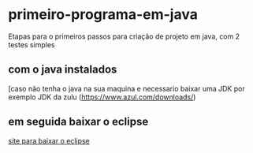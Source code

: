 # primeiro-programa-em-java
Etapas para o primeiros passos para criação de projeto em java, com 2 testes simples

## com o java instalados
[caso não tenha o java na sua maquina e necessario  baixar uma JDK por exemplo JDK da zulu (https://www.azul.com/downloads/)
## em seguida baixar o eclipse
[site para baixar o eclipse]( https://www.eclipse.org/downloads/)
